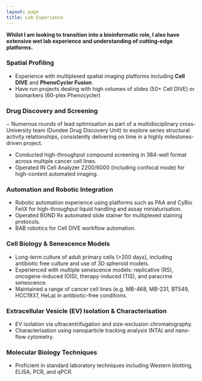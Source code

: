 ```yaml
---
layout: page
title: Lab Experience
---
```

**Whilst I am looking to transition into a bioinformatic role, I also have extensive wet lab experience and understanding of cutting-edge platforms.**

### Spatial Profiling
- Experience with multiplexed spatial imaging platforms including **Cell DIVE** and **PhenoCycler Fusion**.
- Have run projects dealing with high volumes of slides (50+ Cell DIVE) or biomarkers (60-plex Phenocycler)

### Drug Discovery and Screening
− Numerous rounds of lead optimisation as part of a multidisciplinary cross-University team (Dundee Drug Discovery Unit) to explore series structural activity relationships, consistently delivering on time in a highly milestones-driven project.
- Conducted high-throughput compound screening in 384-well format across multiple cancer cell lines.
- Operated IN Cell Analyzer 2200/6000 (including confocal mode) for high-content automated imaging.

### Automation and Robotic Integration
- Robotic automation experience using platforms such as PAA and CyBio FeliX for high-throughput liquid handling and assay miniaturisation.
- Operated BOND Rx automated slide stainer for multiplexed staining protocols.
- BAB robotics for Cell DIVE workflow automation.

### Cell Biology & Senescence Models
- Long-term culture of adult primary cells (>200 days), including antibiotic free culture and use of 3D spheroid models.
- Experienced with multiple senescence models: replicative (RS), oncogene-induced (OIS), therapy-induced (TIS), and paracrine senescence.
- Maintained a range of cancer cell lines (e.g. MB-468, MB-231, BT549, HCC1937, HeLa) in antibiotic-free conditions.
  
### Extracellular Vesicle (EV) Isolation & Characterisation
- EV isolation via ultracentrifugation and size-exclusion chromatography.
- Characterisation using nanoparticle tracking analysis (NTA) and nano-flow cytometry.
  
### Molecular Biology Techniques
- Proficient in standard laboratory techniques including Western blotting, ELISA, PCR, and qPCR.
